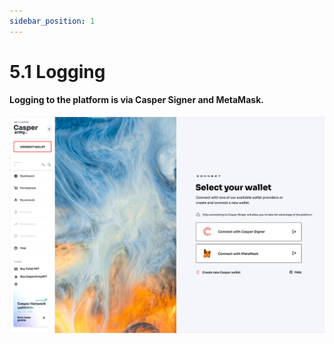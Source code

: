```yaml
---
sidebar_position: 1
---
```


# 5.1 Logging

#### Logging to the platform is via Casper Signer and MetaMask.

![alt-text](../pic/casperarmy_platform_login.jpg)
